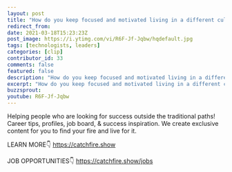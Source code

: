 ```yaml
---
layout: post
title: "How do you keep focused and motivated living in a different culture?"
redirect_from:
date: 2021-03-18T15:23:23Z
post_image: https://i.ytimg.com/vi/R6F-Jf-Jqbw/hqdefault.jpg
tags: [technologists, leaders]
categories: [clip]
contributor_id: 33
comments: false
featured: false
description: "How do you keep focused and motivated living in a different culture?"
excerpt: "How do you keep focused and motivated living in a different culture?"
buzzsprout: 
youtube: R6F-Jf-Jqbw
---
```



Helping people who are looking for success outside the traditional paths!
Career tips, profiles, job board, & success inspiration.
We create exclusive content for you to find your fire and live for it.

LEARN MORE👇
https://catchfire.show

JOB OPPORTUNITIES👇
https://catchfire.show/jobs
